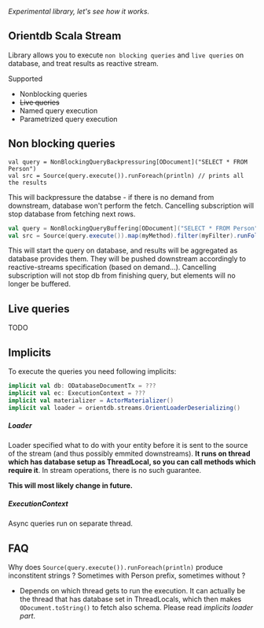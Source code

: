 _Experimental library, let's see how it works._

## Orientdb Scala Stream

Library allows you to execute `non blocking queries` and `live queries` on database, and treat results as reactive stream.

Supported
- Nonblocking queries
- ~~Live queries~~
- Named query execution
- Parametrized query execution

## Non blocking queries
```scalar
val query = NonBlockingQueryBackpressuring[ODocument]("SELECT * FROM Person")
val src = Source(query.execute()).runForeach(println) // prints all the results
```
This will backpressure the databse - if there is no demand from downstream, database won't perform the fetch. Cancelling subscription will stop database from fetching next rows. 

```scala
val query = NonBlockingQueryBuffering[ODocument]("SELECT * FROM Person")
val src = Source(query.execute()).map(myMethod).filter(myFilter).runFold(...) 
```
This will start the query on database, and results will be aggregated as database provides them. They will be pushed downstream accordingly to reactive-streams specification (based on demand...). Cancelling subscription will not stop db from finishing query, but elements will no longer be buffered.

## Live queries
TODO


## Implicits

To execute the queries you need following implicits:
```scala
implicit val db: ODatabaseDocumentTx = ???
implicit val ec: ExecutionContext = ???
implicit val materializer = ActorMaterializer()
implicit val loader = orientdb.streams.OrientLoaderDeserializing()
```
##### Loader
Loader specified what to do with your entity before it is sent to the source of the stream (and thus possibly emmited downstreams). **It runs on thread which has database setup as ThreadLocal, so you can call methods which require it**. In stream operations, there is no such guarantee.

**This will most likely change in future.**

##### ExecutionContext
Async queries run on separate thread.

## FAQ
Why does `Source(query.execute()).runForeach(println)` produce inconstitent strings ? Sometimes with Person prefix, sometimes without ?
* Depends on which thread gets to run the execution. It can actually be the thread that has database set in ThreadLocals, which then makes `ODocument.toString()` to fetch also schema. Please read _implicits loader part_.

